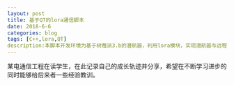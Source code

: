 ```yaml
---
layout: post
title: 基于QT的lora通信脚本
date: 2018-6-6
categories: blog
tags: [C++,lora,QT]
description:本脚本开发环境为基于树莓派3.b的潜航器，利用lora模块，实现潜航器与远程PC端的交互。
---
```


  某电通信工程在读学生，在此记录自己的成长轨迹并分享，希望在不断学习进步的同时能够给后来者一些经验教训。












